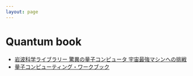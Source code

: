 ```yaml
---
layout: page
---
```


# Quantum book

* [岩波科学ライブラリー 驚異の量子コンピュータ 宇宙最強マシンへの挑戦](https://hb.afl.rakuten.co.jp/hgc/06aee009.253cac17.06aee00a.adcce669/?pc=https%3A%2F%2Fitem.rakuten.co.jp%2Fbook%2F16091541%2F&m=http%3A%2F%2Fm.rakuten.co.jp%2Fbook%2Fi%2F19809543%2F&link_type=hybrid_url&ut=eyJwYWdlIjoiaXRlbSIsInR5cGUiOiJoeWJyaWRfdXJsIiwic2l6ZSI6IjI0MHgyNDAiLCJuYW0iOjEsIm5hbXAiOiJyaWdodCIsImNvbSI6MSwiY29tcCI6ImRvd24iLCJwcmljZSI6MSwiYm9yIjoxLCJjb2wiOjEsImJidG4iOjEsInByb2QiOjB9)
* [量子コンピューティング・ワークブック](https://utokyo-icepp.github.io/qc-workbook/welcome.html)